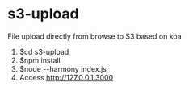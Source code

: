 # s3-upload
File upload directly from browse to S3 based on koa

1. $cd s3-upload
2. $npm install
3. $node --harmony index.js
4. Access http://127.0.0.1:3000
